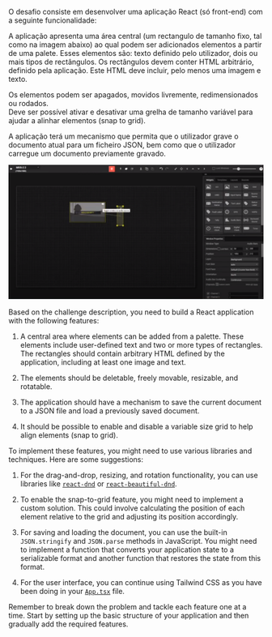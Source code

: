 O desafio consiste em desenvolver uma aplicação React (só front-end) com a seguinte funcionalidade:

A aplicação apresenta uma área central (um rectangulo de tamanho fixo, tal como na imagem abaixo) ao qual podem ser adicionados elementos a partir de uma palete. Esses elementos são: texto definido pelo utilizador, dois ou mais tipos de rectângulos. Os rectângulos devem conter HTML arbitrário, definido pela aplicação. Este HTML deve incluir, pelo menos uma imagem e texto.

Os elementos podem ser apagados, movidos livremente, redimensionados ou rodados.  
Deve ser possível ativar e desativar uma grelha de tamanho variável para ajudar a alinhar elementos (snap to grid). 

A aplicação terá um mecanismo que permita que o utilizador grave o documento atual para um ficheiro JSON, bem como que o utilizador carregue um documento previamente gravado.

![desafio](desafio.png)



Based on the challenge description, you need to build a React application with the following features:

1. A central area where elements can be added from a palette. These elements include user-defined text and two or more types of rectangles. The rectangles should contain arbitrary HTML defined by the application, including at least one image and text.

2. The elements should be deletable, freely movable, resizable, and rotatable.

3. The application should have a mechanism to save the current document to a JSON file and load a previously saved document.

4. It should be possible to enable and disable a variable size grid to help align elements (snap to grid).

To implement these features, you might need to use various libraries and techniques. Here are some suggestions:

1. For the drag-and-drop, resizing, and rotation functionality, you can use libraries like [`react-dnd`](command:_github.copilot.openSymbolInFile?%5B%22package.json%22%2C%22react-dnd%22%5D "package.json") or [`react-beautiful-dnd`](command:_github.copilot.openSymbolInFile?%5B%22package.json%22%2C%22react-beautiful-dnd%22%5D "package.json").

2. To enable the snap-to-grid feature, you might need to implement a custom solution. This could involve calculating the position of each element relative to the grid and adjusting its position accordingly.

3. For saving and loading the document, you can use the built-in `JSON.stringify` and `JSON.parse` methods in JavaScript. You might need to implement a function that converts your application state to a serializable format and another function that restores the state from this format.

4. For the user interface, you can continue using Tailwind CSS as you have been doing in your [`App.tsx`](command:_github.copilot.openSymbolInFile?%5B%22src%2FApp.tsx%22%2C%22App.tsx%22%5D "src/App.tsx") file.

Remember to break down the problem and tackle each feature one at a time. Start by setting up the basic structure of your application and then gradually add the required features.
